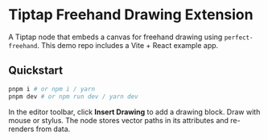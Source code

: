 # Tiptap Freehand Drawing Extension

A Tiptap node that embeds a canvas for freehand drawing using `perfect-freehand`.
This demo repo includes a Vite + React example app.

## Quickstart

```bash
pnpm i # or npm i / yarn
pnpm dev # or npm run dev / yarn dev
```

In the editor toolbar, click **Insert Drawing** to add a drawing block. Draw with mouse or stylus.
The node stores vector paths in its attributes and re-renders from data.